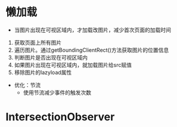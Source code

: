 # 懒加载
- 当图片出现在可视区域内，才加载改图片，减少首次页面的加载时间
1. 获取页面上所有图片
2. 遍历图片。通过getBoundingClientRect()方法获取图片的位置信息
3. 判断图片是否出现在可视区域内
4. 如果图片出现在可视区域内，就加载图片给src赋值
5. 移除图片的lazyload属性

- 优化：节流
   - 使用节流减少事件的触发次数

# IntersectionObserver



